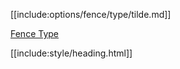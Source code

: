 [[include:options/fence/type/tilde.md]]

[Fence Type](../index.html)

[[include:style/heading.html]]